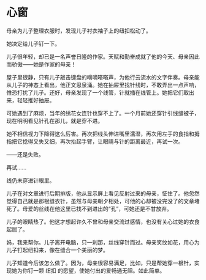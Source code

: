 # 心窗

母亲为儿子整理衣服时，发现儿子衬衣袖子上的纽扣松动了。 

她决定给儿子钉一下。 

儿子很年轻，却已是一名声誉日隆的作家。天赋和勤奋成就了他的今天、母亲因此而骄傲——她是作家的母亲！ 

屋子里很静，只有儿子敲击键盘的嘀嘀嗒嗒声，为他行云流水的文字伴奏。母亲能从儿子的神态上看出，他正文思泉涌。她在抽屉里找针线时，不敢弄出一点声响，惟恐打扰了儿子。还好，母亲发现了一个线管，针就插在线管上。她把它们取出来，轻轻推好抽屉。 

可她遇到了麻烦，当年的绣花女连针也穿不上了。一个月前她还穿针引线缝被子，现在明明看见针孔在那儿，就是穿不进。 

她不相信视力下降得这么厉害。再次把线头伸进嘴里濡湿，再次用左手的食指和拇指把它捻得又失又细，再次抬起手臂，让眼睛与针的距离最近，再试一次。 

——还是失败。 

再试…… 

线仍未穿进针眼里。 

儿子在对文章进行后期排版，他从显示屏上看见反射过来的母亲，怔住了。他忽然觉得自己就是那根缝衣针，虽然与母亲朝夕相处，可他的心却被没完没了的文章堵死了。母爱的丝线在他这里已找不到进出的“孔”，可她还是不甘放弃。 

儿子的眼睛热了。他这才想起许久不曾和母亲交流过感情，也没有关心过她的衣食起居了。 

妈，我来帮你。儿子离开电脑，只一刹那，丝线穿针而过。母亲笑纹如花，用心为儿子钉起纽扣来，像在缝合一个美丽的梦。 

儿子知道今后该怎么做了。因为，母亲很容易满足，比如，只是帮她穿一根针，实现她为你钉一颗 纽扣 的愿望，使她付出的爱畅通无阻。如此简单。
 